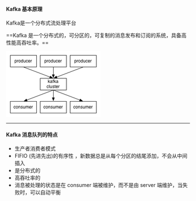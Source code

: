 #### Kafka 基本原理

Kafka是一个分布式流处理平台 

==Kafka 是一个分布式的，可分区的，可复制的消息发布和订阅的系统，具备高性能高吞吐率。==

![](../图片资料/producer_consumer.png)

---

#### Kafka 消息队列的特点

- 生产者消费者模式
- FIFIO (先进先出)的有序性 ，新数据总是从每个分区的结尾添加，不会从中间插入
- 是分布式的
- 高吞吐率的
- 消息被处理的状态是在 consumer 端被维护，而不是由 server 端维护，当失败时，可以自动平衡

![]()